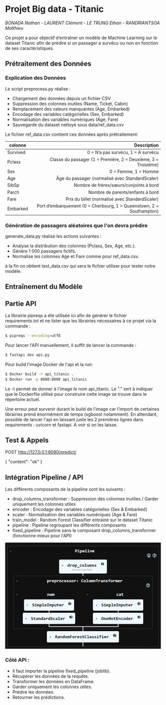 # Projet Big data - Titanic

*BONADA Nathan - LAURENT Clément - LE TRUNG Ethan - RANDRIANTSOA Matthieu*

Ce projet a pour objectif d’entraîner un modèle de Machine Learning sur le dataset Titanic afin de prédire si un passager a survécu ou non en fonction de ses caractéristiques.

## Prétraitement des Données

### Explication des Données

Le script preprocess.py réalise :
- Chargement des données depuis un fichier CSV
- Suppression des colonnes inutiles (Name, Ticket, Cabin)
- Remplacement des valeurs manquantes (Age, Embarked)
- Encodage des variables catégorielles (Sex, Embarked)
- Normalisation des variables numériques (Age, Fare)
- Sauvegarde du dataset nettoyé sous data/ref_data.csv

Le fichier ref_data.csv contient ces données après prétraitement:

|   colonne    |   Description    |
|---    |--:    |
|    Survived   |    0 = N’a pas survécu, 1 = A survécu    |
|    Pclass   |    Classe du passager (1 = Première, 2 = Deuxième, 3 = Troisième)   |
|   Sex    |    0 = Femme, 1 = Homme   |
|   Age    |    Âge du passager (normalisé avec StandardScaler)   |
|   SibSp    |   Nombre de frères/sœurs/conjoints à bord    |
|   Parch    |    Nombre de parents/enfants à bord   |
|   Fare    |   Prix du billet (normalisé avec StandardScaler)    |
|   Embarked    |   Port d’embarquement (0 = Cherbourg, 1 = Queenstown, 2 = Southampton)    |

### Génération de passagers aléatoires que l'on devra prédire

generate_data.py réalise les actions suivantes :
- Analyse la distribution des colonnes (Pclass, Sex, Age, etc.).
- Génère 1 000 passagers fictifs.
- Normalise  les colonnes Age et Fare comme pour ref_data.csv.

à la fin on obtient test_data.csv qui sera le fichier utiliser pour tester notre modèle.

## Entraînement du Modèle


## Partie API

La librairie pipreqs a été utilisée ici afin de générer le fichier requirements.txt et ne lister que les librairies nécessaires à ce projet via la commande :

```bash
$ pipreqs --encoding=utf8
```

Pour lancer l'API manuellement, il suffit de lancer la commande :

```bash
$ fastapi dev api.py
```

Pour build l'image Docker de l'api et la run:

```bash
$ Docker build -t api_titanic .
$ Docker run -p 8080:8080 api_titanic
```

Le -t permet de donner à l'image le nom api_titanic.
Le "." sert à indiquer que le Dockerfile utilisé pour construire cette image se trouve dans le répertoire actuel.

Une erreur peut survenir durant le build de l'image car l'import de certaines librairies prend énormément de temps (xgboost notamment).
En attendant, possible de lancer l'api en laissant juste les 2 premières lignes dans requirements : uvicorn et fastapi.
A voir si on les laisse.

## Test & Appels

POST
http://127.0.0.1:8080/predict/

{
    "content": "ok"
}

## Intégration Pipeline / API

Les différents composants de la pipeline sont les suivants :
- drop_columns_transformer : Suppression des colonnes inutiles / Garder uniquement les colonnes utiles
- encoder : Encodage des variables catégorielles (Sex & Embarked)
- scaler : Normalisation des variables numériques (Age & Fare)
- train_model : Random Forest Classifier entrainé sur le dataset Titanic
- pipeline : Pipeline regroupant les différents composants
- fixed_pipeline : Pipeline sans le composant drop_columns_transformer (fonctionne mieux pour l'API)

![img.png](img.png)

### Côté API : 

- Il faut importer la pipeline fixed_pipeline (joblib).
- Récupérer les données de la requête.
- Transformer les données en DataFrame.
- Garder uniquement les colonnes utiles.
- Prédire les données.
- Retourner les prédictions.